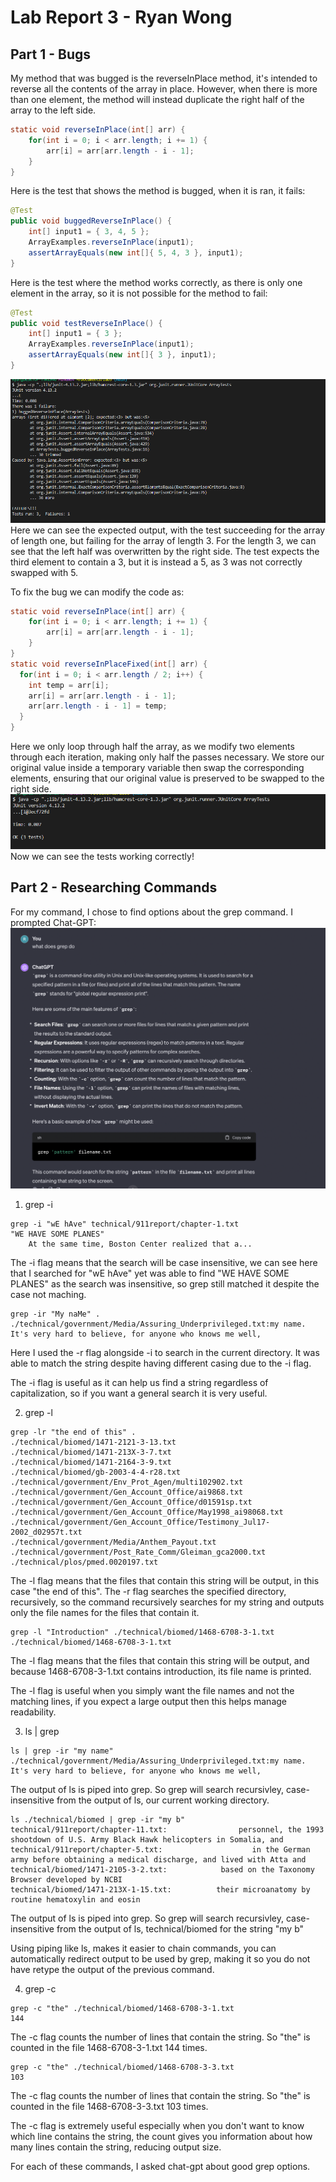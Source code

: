 # Lab Report 3 - Ryan Wong
## Part 1 - Bugs
My method that was bugged is the reverseInPlace method, it's intended to reverse all the contents of the array in place. However, when there is more than one element, the method will instead duplicate the right half of the array to the left side.
```java
static void reverseInPlace(int[] arr) {
    for(int i = 0; i < arr.length; i += 1) {
        arr[i] = arr[arr.length - i - 1];
    }
}
```
Here is the test that shows the method is bugged, when it is ran, it fails:
```java
@Test 
public void buggedReverseInPlace() {
    int[] input1 = { 3, 4, 5 };
    ArrayExamples.reverseInPlace(input1);
    assertArrayEquals(new int[]{ 5, 4, 3 }, input1);
}
```
Here is the test where the method works correctly, as there is only one element in the array, so it is not possible for the method to fail:
```java
@Test 
public void testReverseInPlace() {
    int[] input1 = { 3 };
    ArrayExamples.reverseInPlace(input1);
    assertArrayEquals(new int[]{ 3 }, input1);
}
```
![Image](tests.png)
Here we can see the expected output, with the test succeeding for the array of length one, but failing for the array of length 3. For the length 3, we can see  that the left half was overwritten by the right side. The test expects the third element to contain a 3, but it is instead a 5, as 3 was not correctly swapped with 5.

To fix the bug we can modify the code as:
```java
static void reverseInPlace(int[] arr) {
    for(int i = 0; i < arr.length; i += 1) {
        arr[i] = arr[arr.length - i - 1];
    }
}
static void reverseInPlaceFixed(int[] arr) {
  for(int i = 0; i < arr.length / 2; i++) {
    int temp = arr[i];
    arr[i] = arr[arr.length - i - 1];
    arr[arr.length - i - 1] = temp;
  }
}
```
Here we only loop through half the array, as we modify two elements through each iteration, making only half the passes necessary. We store our original value inside a temporary variable then swap the corresponding elements, ensuring that our original value is preserved to be swapped to the right side.
![Image](tests-working.png)
Now we can see the tests working correctly!

## Part 2 - Researching Commands
For my command, I chose to find options about the grep command.
I prompted Chat-GPT: 
![Image](prompt.png)
1. grep -i
```shell
grep -i "wE hAve" technical/911report/chapter-1.txt
"WE HAVE SOME PLANES"
    At the same time, Boston Center realized that a...
```
The -i flag means that the search will be case insensitive, we can see here that I searched for "wE hAve" yet was able to find "WE HAVE SOME PLANES" as the search was insensitive, so grep still matched it despite the case not maching.

```shell
grep -ir "My naMe" .
./technical/government/Media/Assuring_Underprivileged.txt:my name. It's very hard to believe, for anyone who knows me well,
```
Here I used the -r flag alongside -i to search in the current directory. It was able to match the string despite having different casing due to the -i flag.

The -i flag is useful as it can help us find a string regardless of capitalization, so if you want a general search it is very useful.

2. grep -l
```shell
grep -lr "the end of this" .
./technical/biomed/1471-2121-3-13.txt
./technical/biomed/1471-213X-3-7.txt
./technical/biomed/1471-2164-3-9.txt
./technical/biomed/gb-2003-4-4-r28.txt
./technical/government/Env_Prot_Agen/multi102902.txt
./technical/government/Gen_Account_Office/ai9868.txt
./technical/government/Gen_Account_Office/d01591sp.txt
./technical/government/Gen_Account_Office/May1998_ai98068.txt
./technical/government/Gen_Account_Office/Testimony_Jul17-2002_d02957t.txt
./technical/government/Media/Anthem_Payout.txt
./technical/government/Post_Rate_Comm/Gleiman_gca2000.txt
./technical/plos/pmed.0020197.txt
```
The -l flag means that the files that contain this string will be output, in this case "the end of this". The -r flag searches the specified directory, recursively, so the command recursively searches for my string and outputs only the file names for the files that contain it.

```shell
grep -l "Introduction" ./technical/biomed/1468-6708-3-1.txt
./technical/biomed/1468-6708-3-1.txt
```
The -l flag means that the files that contain this string will be output, and because 1468-6708-3-1.txt contains introduction, its file name is printed.

The -l flag is useful when you simply want the file names and not the matching lines, if you expect a large output then this helps manage readability.

3. ls | grep
``` shell
ls | grep -ir "my name"                                                                                                               
./technical/government/Media/Assuring_Underprivileged.txt:my name. It's very hard to believe, for anyone who knows me well,
```
The output of ls is piped into grep. So grep will search recursivley, case-insensitive from the output of ls, our current working directory.

```shell
ls ./technical/biomed | grep -ir "my b"
technical/911report/chapter-11.txt:                personnel, the 1993 shootdown of U.S. Army Black Hawk helicopters in Somalia, and
technical/911report/chapter-5.txt:                    in the German army before obtaining a medical discharge, and lived with Atta and
technical/biomed/1471-2105-3-2.txt:            based on the Taxonomy Browser developed by NCBI
technical/biomed/1471-213X-1-15.txt:          their microanatomy by routine hematoxylin and eosin
```
The output of ls is piped into grep. So grep will search recursivley, case-insensitive from the output of ls, technical/biomed for the string "my b"

Using piping like ls, makes it easier to chain commands, you can automatically redirect output to be used by grep, making it so you do not have retype the output of the previous command.

4. grep -c
```shell
grep -c "the" ./technical/biomed/1468-6708-3-1.txt
144
```
The -c flag counts the number of lines that contain the string. So "the" is counted in the file 1468-6708-3-1.txt 144 times.

```shell
grep -c "the" ./technical/biomed/1468-6708-3-3.txt
103
```
The -c flag counts the number of lines that contain the string. So "the" is counted in the file 1468-6708-3-3.txt 103 times.

The -c flag is extremely useful especially when you don't want to know which line contains the string, the count gives you information about how many lines contain the string, reducing output size.

For each of these commands, I asked chat-gpt about good grep options.